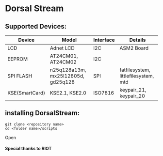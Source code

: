 # Dorsal Stream



## Supported Devices:
|Device         |Model                              |Interface|Details                                 |
|----------     |-----------------------------      |---      |----------------------------------------|
|LCD            |Adnet LCD                          |I2C      |ASM2 Board
|EEPROM         |AT24CM01, AT24CM02                 |I2C      |         
|SPI FLASH      |n25q128a13m, mx25l12805d, gd25q128 |SPI      |fatfilesystem, littlefilesystem, mtd
|KSE(SmartCard) |KSE2.1, KSE2.0                     |ISO7816  |keypair_21, keypair_20

## installing DorsalStream:
```
git clone <repository name>
cd <folder name>/scripts
```

Open 



#### Special thanks to RIOT